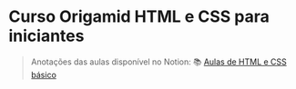 # Curso Origamid HTML e CSS para iniciantes

> Anotações das aulas disponível no Notion: 📚 [Aulas de HTML e CSS básico](https://trusting-pudding-50c.notion.site/Curso-Origamid-10f7b7c5d4f780ef96b3f2a8ef27bced)
